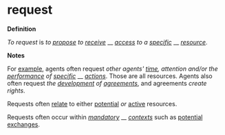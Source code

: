 # request

**Definition**

_To request_ is _to_ [_propose_](https://github.com/gcassel/Modular-Organization-Terminology/blob/master/terms/propose.md) _to_ [_receive_](https://github.com/gcassel/Modular-Organization-Terminology/blob/master/terms/receive.md) __ [_access_](https://github.com/gcassel/Modular-Organization-Terminology/blob/master/terms/access.md) _to a_ [_specific_](https://github.com/gcassel/Modular-Organization-Terminology/blob/master/terms/specific.md) __ [_resource_](https://github.com/gcassel/Modular-Organization-Terminology/blob/master/terms/resource.md).

**Notes**

For [example](https://github.com/gcassel/Modular-Organization-Terminology/blob/master/terms/example.md), agents often request _other agents'_ [_time_](https://github.com/gcassel/Modular-Organization-Terminology/blob/master/terms/time.md)_, attention and/or the_ [_performance_](https://github.com/gcassel/Modular-Organization-Terminology/blob/master/terms/perform.md) _of_ [_specific_](https://github.com/gcassel/Modular-Organization-Terminology/blob/master/terms/specific.md) __ [_actions_](https://github.com/gcassel/Modular-Organization-Terminology/blob/master/terms/act.md). Those are all resources. Agents also often request _the_ [_development_](https://github.com/gcassel/Modular-Organization-Terminology/blob/master/terms/develop.md) _of_ [_agreements_](https://github.com/gcassel/Modular-Organization-Terminology/blob/master/terms/agree.md), and agreements _create rights_.

Requests often [relate](https://github.com/gcassel/Modular-Organization-Terminology/blob/master/terms/relate.md) to either [potential](https://github.com/gcassel/Modular-Organization-Terminology/blob/master/terms/potential.md) _or_ [active](https://github.com/gcassel/Modular-Organization-Terminology/blob/master/terms/active.md) resources.

Requests often occur within [_mandatory_](https://github.com/gcassel/Modular-Organization-Terminology/blob/master/terms/require.md) __ [_contexts_](https://github.com/gcassel/Modular-Organization-Terminology/blob/master/terms/context.md) such as [potential](https://github.com/gcassel/Modular-Organization-Terminology/blob/master/terms/potential.md) [exchanges](https://github.com/gcassel/Modular-Organization-Terminology/blob/master/terms/exchange.md).
